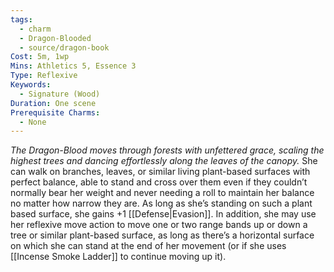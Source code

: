 ```yaml
---
tags:
  - charm
  - Dragon-Blooded
  - source/dragon-book
Cost: 5m, 1wp
Mins: Athletics 5, Essence 3
Type: Reflexive
Keywords:
  - Signature (Wood)
Duration: One scene
Prerequisite Charms:
  - None
---
```

*The Dragon-Blood moves through forests with unfettered grace, scaling the highest trees and dancing effortlessly along the leaves of the canopy.*
She can walk on branches, leaves, or similar living plant-based surfaces with perfect balance, able to stand and cross over them even if they couldn’t normally bear her weight and never needing a roll to maintain her balance no matter how narrow they are. As long as she’s standing on such a plant based surface, she gains +1 [[Defense|Evasion]]. In addition, she may use her reflexive move action to move one or two range bands up or down a tree or similar plant-based surface, as long as there’s a horizontal surface on which she can stand at the end of her movement (or if she uses [[Incense Smoke Ladder]] to continue moving up it).
